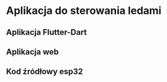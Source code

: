 # Aplikacja do sterowania ledami

## Aplikacja Flutter-Dart

## Aplikacja web

## Kod źródłowy esp32
